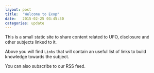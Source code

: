 ```yaml
---
layout: post
title:  "Welcome to Exop"
date:   2015-02-25 03:45:30
categories: update
---
```

This is a small static site to share content related to UFO, disclosure and other subjects linked to it.

Above you will find `Links` that will contain an useful list of links to build knowledge towards the subject.

You can also subscribe to our RSS feed.
